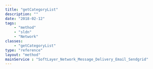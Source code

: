 ```yaml
---
title: "getCategoryList"
description: ""
date: "2018-02-12"
tags:
    - "method"
    - "sldn"
    - "Network"
classes:
    - "getCategoryList"
type: "reference"
layout: "method"
mainService : "SoftLayer_Network_Message_Delivery_Email_Sendgrid"
---
```

